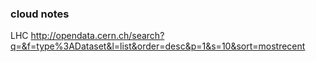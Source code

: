 ### cloud notes

LHC
http://opendata.cern.ch/search?q=&f=type%3ADataset&l=list&order=desc&p=1&s=10&sort=mostrecent







